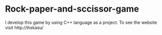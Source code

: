 # Rock-paper-and-sccissor-game
I develop this game by using C++ language as a project. To see the website visit http://ihskasu/
